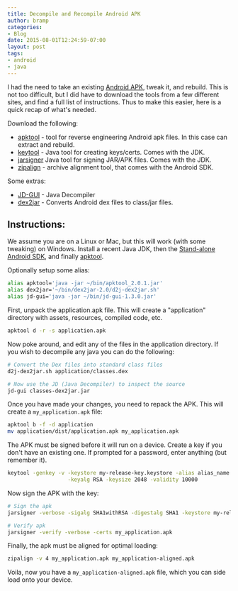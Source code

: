 ```yaml
---
title: Decompile and Recompile Android APK
author: bramp
categories:
- Blog
date: 2015-08-01T12:24:59-07:00
layout: post
tags:
- android
- java
---
```


I had the need to take an existing [Android APK](https://en.wikipedia.org/wiki/Android_application_package), tweak it, and rebuild. This is not too difficult, but I did have to download the tools from a few different sites, and find a full list of instructions. Thus to make this easier, here is a quick recap of what's needed.

Download the following:

* [apktool](http://ibotpeaches.github.io/Apktool/) - tool for reverse engineering Android apk files. In this case can extract and rebuild.
* [keytool](https://docs.oracle.com/javase/8/docs/technotes/tools/unix/keytool.html) - Java tool for creating keys/certs. Comes with the JDK.
* [jarsigner](https://docs.oracle.com/javase/8/docs/technotes/tools/unix/jarsigner.html) Java tool for signing JAR/APK files. Comes with the JDK.
* [zipalign](https://developer.android.com/tools/help/zipalign.html) - archive alignment tool, that comes with the Android SDK.

Some extras:

* [JD-GUI](http://jd.benow.ca/) - Java Decompiler
* [dex2jar](https://github.com/pxb1988/dex2jar) - Converts Android dex files to class/jar files.

## Instructions:

We assume you are on a Linux or Mac, but this will work (with some tweaking) on Windows. Install a recent Java JDK, then the [Stand-alone Android SDK](https://developer.android.com/sdk/installing/index.html?pkg=tools), and finally [apktool](http://ibotpeaches.github.io/Apktool/). 

Optionally setup some alias:

```bash
alias apktool='java -jar ~/bin/apktool_2.0.1.jar'
alias dex2jar='~/bin/dex2jar-2.0/d2j-dex2jar.sh'
alias jd-gui='java -jar ~/bin/jd-gui-1.3.0.jar'
```

First, unpack the application.apk file. This will create a "application" directory with assets, resources, compiled code, etc.

```bash
apktool d -r -s application.apk
```

Now poke around, and edit any of the files in the application directory. If you wish to decompile any java you can do the following:

```bash
# Convert the Dex files into standard class files
d2j-dex2jar.sh application/classes.dex

# Now use the JD (Java Decompiler) to inspect the source
jd-gui classes-dex2jar.jar
```

Once you have made your changes, you need to repack the APK. This will create a `my_application.apk` file:
```bash
apktool b -f -d application
mv application/dist/application.apk my_application.apk
```

The APK must be signed before it will run on a device. Create a key if you don't have an existing one. If prompted for a password, enter anything (but remember it).
```bash
keytool -genkey -v -keystore my-release-key.keystore -alias alias_name \
                   -keyalg RSA -keysize 2048 -validity 10000
```

Now sign the APK with the key:
```bash
# Sign the apk
jarsigner -verbose -sigalg SHA1withRSA -digestalg SHA1 -keystore my-release-key.keystore my_application.apk alias_name

# Verify apk
jarsigner -verify -verbose -certs my_application.apk
```

Finally, the apk must be aligned for optimal loading:
```bash
zipalign -v 4 my_application.apk my_application-aligned.apk
```

Voila, now you have a `my_application-aligned.apk` file, which you can side load onto your device.
